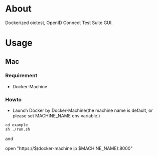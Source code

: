 About
===========

Dockerized oictest, OpenID Connect Test Suite GUI.

Usage
===========

Mac
------
### Requirement
* Docker-Machine

### Howto

* Launch Docker by Docker-Machine(the machine name is default, or please set MACHINE_NAME env variable.)

```
cd example
sh ./run.sh
```

and

open "https://$(docker-machine ip $MACHINE_NAME):8000"
